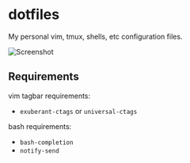 # dotfiles
My personal vim, tmux, shells, etc configuration files.

![Screenshot](./screenshots/screenshot.png)

## Requirements

vim tagbar requirements:

- `exuberant-ctags` or `universal-ctags`

bash requirements:

- `bash-completion`
- `notify-send`
